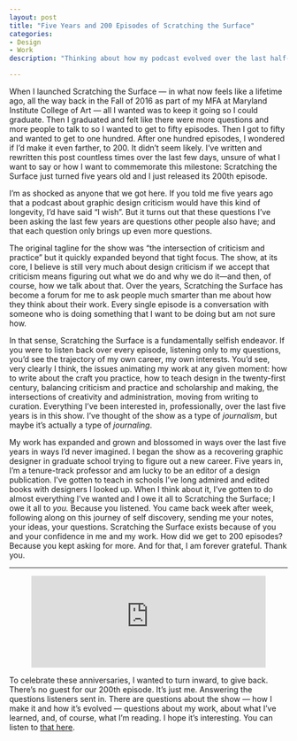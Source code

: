 ```yaml
---
layout: post
title: "Five Years and 200 Episodes of Scratching the Surface"
categories:
- Design
- Work
description: "Thinking about how my podcast evolved over the last half-decade."

---
```


When I launched Scratching the Surface — in what now feels like a lifetime ago, all the way back in the Fall of 2016 as part of my MFA at Maryland Institute College of Art — all I wanted was to keep it going so I could graduate. Then I graduated and felt like there were more questions and more people to talk to so I wanted to get to fifty episodes. Then I got to fifty and wanted to get to one hundred. After one hundred episodes, I wondered if I’d make it even farther, to 200. It didn’t seem likely. I’ve written and rewritten this post countless times over the last few days, unsure of what I want to say or how I want to commemorate this milestone: Scratching the Surface just turned five years old and I just released its 200th episode.

I’m as shocked as anyone that we got here. If you told me five years ago that a podcast about graphic design criticism would have this kind of longevity, I’d have said “I wish”. But it turns out that these questions I’ve been asking the last few years are questions other people also have; and that each question only brings up even more questions.

The original tagline for the show was “the intersection of criticism and practice” but it quickly expanded beyond that tight focus. The show, at its core, I believe is still very much about design criticism if we accept that criticism means figuring out what we do and why we do it—and then, of course, how we talk about that. Over the years, Scratching the Surface has become a forum for me to ask people much smarter than me about how they think about their work. Every single episode is a conversation with someone who is doing something that I want to be doing but am not sure how.

In that sense, Scratching the Surface is a fundamentally selfish endeavor. If you were to listen back over every episode, listening only to my questions, you’d see the trajectory of my own career, my own interests. You’d see, very clearly I think, the issues animating my work at any given moment: how to write about the craft you practice, how to teach design in the twenty-first century, balancing criticism and practice and scholarship and making, the intersections of creativity and administration, moving from writing to curation. Everything I’ve been interested in, professionally, over the last five years is in this show. I’ve thought of the show as a type of *journalism*, but maybe it’s actually a type of *journaling*.

My work has expanded and grown and blossomed in ways over the last five years in ways I’d never imagined. I began the show as a recovering graphic designer in graduate school trying to figure out a new career. Five years in, I’m a tenure-track professor and  am lucky to be an editor of a design publication. I’ve gotten to teach in schools I’ve long admired and edited books with designers I looked up. When I think about it, I’ve gotten to do almost everything I’ve wanted and I owe it all to Scratching the Surface; I owe it all to *you.* Because you listened. You came back week after week, following along on this journey of self discovery, sending me your notes, your ideas, your questions. Scratching the Surface exists because of you and your confidence in me and my work. How did we get to 200 episodes? Because you kept asking for more. And for that, I am forever grateful. Thank you.

----

<figure>
    <iframe width="100%" height="166" scrolling="no" frameborder="no" allow="autoplay" src="https://w.soundcloud.com/player/?url=https%3A//api.soundcloud.com/tracks/1144137103&color=%23ff5500&auto_play=false&hide_related=false&show_comments=true&show_user=true&show_reposts=false&show_teaser=true"></iframe><div style="font-size: 10px; color: #cccccc;line-break: anywhere;word-break: normal;overflow: hidden;white-space: nowrap;text-overflow: ellipsis; font-family: Interstate,Lucida Grande,Lucida Sans Unicode,Lucida Sans,Garuda,Verdana,Tahoma,sans-serif;font-weight: 100;"></div>
</figure>

To celebrate these anniversaries, I wanted to turn inward, to give back. There’s no guest for our 200th episode. It’s just me. Answering the questions listeners sent in. There are questions about the show — how I make it and how it’s evolved — questions about my work, about what I’ve learned, and, of course, what I’m reading. I hope it’s interesting. You can listen to [that here](https://soundcloud.com/scratchingthesurfacefm/200-jarrett-fuller?si=7568295c052041489c7fe3adc043f9bc).
